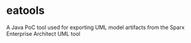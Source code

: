 eatools
=======

A Java PoC tool used for exporting UML model artifacts from the Sparx Enterprise Architect UML tool